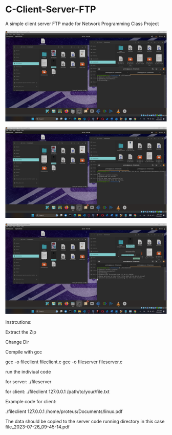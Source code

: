 # C-Client-Server-FTP
A simple client server FTP made for Network Programming Class Project

![Image Example 1 ](https://github.com/Pra-wnn/C-Client-Server-FTP/blob/main/Screenshot%20(5909).png)


![Image Example 2 ](https://github.com/Pra-wnn/C-Client-Server-FTP/blob/main/Screenshot%20(5910).png)

![Image Example 3 ](https://github.com/Pra-wnn/C-Client-Server-FTP/blob/main/Screenshot%20(5911).png)

Instrcutions: 

Extract the Zip 

Change Dir 

Compile with gcc

gcc -o fileclient fileclient.c
gcc -o fileserver fileserver.c

run the indiviual code

for server:
./fileserver


for client:
./fileclient 127.0.0.1 /path/to/your/file.txt


Example code for client:

./fileclient 127.0.0.1 /home/proteus/Documents/linux.pdf


The data should be copied to the server code running directory in this case file_2023-07-26_09-45-14.pdf
